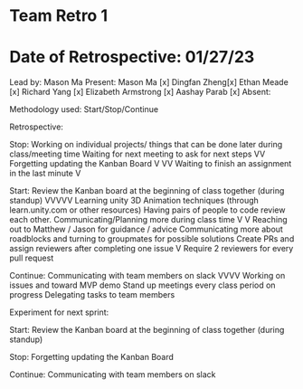 <h1> Team Retro 1 </h1> 

# Date of Retrospective: 01/27/23

Lead by: Mason Ma 
Present: Mason Ma [x] Dingfan Zheng[x] Ethan Meade [x] Richard Yang [x] Elizabeth Armstrong [x] Aashay Parab [x]
Absent:

Methodology used: Start/Stop/Continue 

Retrospective:

Stop:
Working on individual projects/ things that can be done later during class/meeting time 
Waiting for next meeting to ask for next steps VV
Forgetting updating the Kanban Board V VV
Waiting to finish an assignment in the last minute V

Start:
Review the Kanban board at the beginning of class together (during standup) VVVVV
Learning unity 3D Animation techniques (through learn.unity.com or other resources)
Having pairs of people to code review each other. 
Communicating/Planning more during class time V V
Reaching out to Matthew / Jason for guidance / advice
Communicating more about roadblocks and turning to groupmates for possible solutions
Create PRs and assign reviewers after completing one issue V
Require 2 reviewers for every pull request


Continue:
Communicating with team members on slack  VVVV
Working on issues and toward MVP demo
Stand up meetings every class period on progress
Delegating tasks to team members 



Experiment for next sprint: 

Start: Review the Kanban board at the beginning of class together (during standup)

Stop: Forgetting updating the Kanban Board

Continue: Communicating with team members on slack


Retro Assessment:

* A brief description of what retro outline or process you used:

Start, Stop, Continue Retrospective Template

* A brief assessment of how it went:

First, we wrote down things under each section (start/stop/continue) then each one of us had 3 votes in total for those points. Then, those with the most votes were selected as the experiment for the next retro.

* What advice would you give to the next person leading a retro
  based on what you learned today?

I think if the whole team can write down things before the retro, the discussion would be more effective and we will have more time to come up with measurements to help the team achieve the goal.


Retro Outcome:

I think we did a good job in communicating with team members on slack, helping each other when in need, and sharing learning resources. We need to continue reviewing the Kanban board at the beginning of class together in case we might miss any issues.


Link to Document: https://docs.google.com/document/d/1t2FmfkJeii17jzyS7_elypP7uX-FfkaT-3VwDx6OzrE/edit?usp=sharing

